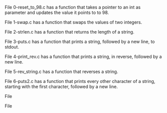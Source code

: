 File 0-reset_to_98.c has a function that takes a pointer to an int as parameter and updates the value it points to to 98.

File 1-swap.c has a function that swaps the values of two integers.

File 2-strlen.c has a function that returns the length of a string. 

File 3-puts.c has a function that prints a string, followed by a new line, to stdout.

File 4-print_rev.c has a function that prints a string, in reverse, followed by a new line.

File 5-rev_string.c has a function that reverses a string.

File 6-puts2.c has a function that prints every other character of a string, starting with the first character, followed by a new line.

File

File

